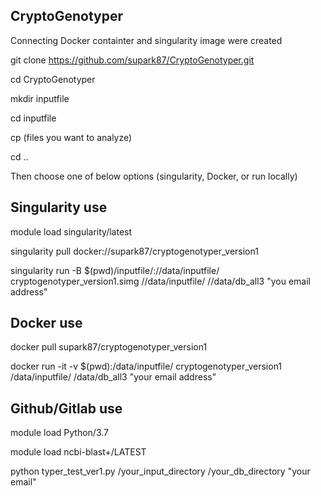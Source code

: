 ## CryptoGenotyper

Connecting Docker containter and singularity image were created

git clone https://github.com/supark87/CryptoGenotyper.git

cd CryptoGenotyper

mkdir inputfile

cd inputfile

cp (files you want to analyze)

cd ..

Then choose one of below options (singularity, Docker, or run locally)

## Singularity use
module load singularity/latest

singularity pull docker://supark87/cryptogenotyper_version1

singularity run -B $(pwd)/inputfile/://data/inputfile/ cryptogenotyper_version1.simg //data/inputfile/ //data/db_all3 "you email address"

## Docker use

docker pull supark87/cryptogenotyper_version1

docker run -it -v $(pwd):/data/inputfile/ cryptogenotyper_version1 /data/inputfile/ /data/db_all3 "your email address"

## Github/Gitlab use

module load Python/3.7

module load ncbi-blast+/LATEST

python typer_test_ver1.py /your_input_directory /your_db_directory "your email"
